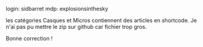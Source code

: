 login: sidbarret
mdp: explosionsinthesky

les catégories Casques et Micros contiennent des articles en shortcode.
Je n'ai pas pu mettre le zip sur github car fichier trop gros.

Bonne correction !
